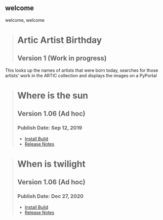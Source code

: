 ## welcome
welcome, welcome

> # Artic Artist Birthday
> ## Version 1 (Work in progress)
This looks up the names of artists that were born today, searches
for those artists' work in the ARTIC collection and displays
the images on a PyPortal
> # Where is the sun
> ## Version 1.06 (Ad hoc)
> ### Publish Date: Sep 12, 2019
> - [Install Build](href="itms-services://?action=download-manifest&url=https://USERNAME.github.io/raywenderlich/manifest.plist")
> - [Release Notes](href="https://github.com/razeware/emitron-iOS/releases/tag/v1.0.6")

> # When is twilight
> ## Version 1.06 (Ad hoc)
> ### Publish Date: Dec 27, 2020
> - <a href="itms-services://?action=download-manifest&url=https://USERNAME.github.io/raywenderlich/manifest.plist">Install Build</a>
> - <a href="https://github.com/razeware/emitron-iOS/releases/tag/v1.0.6">Release Notes</a>
